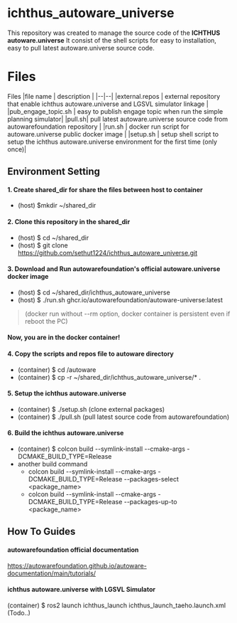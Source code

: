 # ichthus_autoware_universe

This repository was created to manage the source code of the **ICHTHUS autoware.universe**
It consist of the shell scripts for easy to installation, easy to pull latest autoware.universe source code.


# Files

Files
|file name  | description |
|--|--|
|external.repos  | external repository that enable ichthus autoware.universe and LGSVL simulator linkage |
|pub_engage_topic.sh | easy to publish engage topic when run the simple planning simulator|
|pull.sh| pull latest autoware.universe source code from autowarefoundation repository |
|run.sh | docker run script for autoware.universe public docker image |
|setup.sh | setup shell script to setup the ichthus autoware.universe environment for the first time (only once)|

## Environment Setting

#### 1. Create shared_dir for share the files between host to container 
* (host) $mkdir ~/shared_dir

#### 2. Clone this repository in the shared_dir
* (host) $ cd ~/shared_dir
* (host) $ git clone https://github.com/sethut1224/ichthus_autoware_universe.git
#### 3. Download and Run autowarefoundation's official autoware.universe docker image 
* (host) $ cd ~/shared_dir/ichthus_autoware_universe
* (host) $ ./run.sh ghcr.io/autowarefoundation/autoware-universe:latest
> (docker run without --rm option, docker container is persistent even if reboot the PC)
#### Now, you are in the docker container!


#### 4. Copy the scripts and repos file to autoware directory
- (container) $ cd /autoware
- (container) $ cp -r ~/shared_dir/ichthus_autoware_universe/* .

#### 5. Setup the ichthus autoware.universe
- (container) $ ./setup.sh (clone external packages)
- (container) $ ./pull.sh (pull latest source code from autowarefoundation)
#### 6. Build the ichthus autoware.universe
- (container) $ colcon build --symlink-install --cmake-args -DCMAKE_BUILD_TYPE=Release
- another build command
	- colcon build --symlink-install --cmake-args -DCMAKE_BUILD_TYPE=Release --packages-select <package_name>
	- colcon build --symlink-install --cmake-args -DCMAKE_BUILD_TYPE=Release --packages-up-to <package_name>

## How To Guides
#### autowarefoundation official documentation                   
https://autowarefoundation.github.io/autoware-documentation/main/tutorials/


#### ichthus autoware.universe with LGSVL Simulator
(container) $ ros2 launch ichthus_launch ichthus_launch_taeho.launch.xml
(Todo..)
